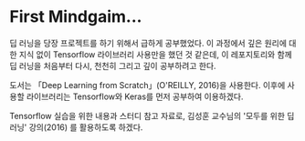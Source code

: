 # First Mindgaim...

딥 러닝을 당장 프로젝트를 하기 위해서 급하게 공부했었다. 이 과정에서 깊은 원리에 대한 지식 없이 Tensorflow 라이브러리 사용만을 했던 것 같은데, 이 레포지토리와 함께 딥 러닝을 처음부터 다시, 천천히 그리고 깊이 공부하려고 한다.

도서는 「Deep Learning from Scratch」(O'REILLY, 2016)을 사용한다. 이후에 사용할 라이브러리는 Tensorflow와 Keras를 먼저 공부하여 이용하겠다.

Tensorflow 실습을 위한 내용과 스터디 참고 자료로, 김성훈 교수님의 '모두를 위한 딥러닝' 강의(2016) 를 활용하도록 하겠다.
